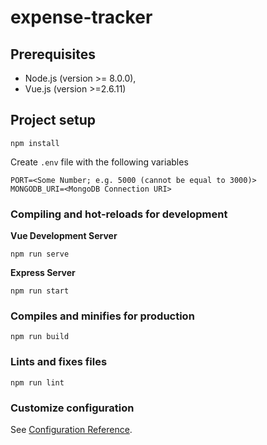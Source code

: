 # expense-tracker

## Prerequisites

 - Node.js (version >= 8.0.0),
 - Vue.js (version >=2.6.11)

## Project setup
```
npm install
```

Create `.env` file with the following variables

```
PORT=<Some Number; e.g. 5000 (cannot be equal to 3000)>
MONGODB_URI=<MongoDB Connection URI>
```

### Compiling and hot-reloads for development

**Vue Development Server**

```
npm run serve
```

**Express Server**
```
npm run start
```

### Compiles and minifies for production
```
npm run build
```

### Lints and fixes files
```
npm run lint
```

### Customize configuration
See [Configuration Reference](https://cli.vuejs.org/config/).

